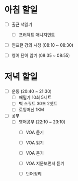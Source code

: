 
# 아침 할일
- [ ] 출근 책읽기
	- [ ] 프러덕트 매니지먼트
- [ ] 인프런 강의 시청 (08:10 ~ 08:30)
- [ ] 영어 단어 암기 (08:35 ~ 08:55)


# 저녁 할일
- [ ] 운동 (20:40 ~ 21:30)
	- [ ] 배밀기 10회 5세트
	- [ ] 벽 스쿼트 30초 2셋트
	- [ ] 로잉머신 1KM
- [ ] 공부
	- [ ] 영어공부 (22:10 ~ 23:10)
		- [ ] VOA 듣기
		- [ ] VOA 읽기
		- [ ] VOA 듣기
		- [ ] VOA 지문보면서 듣기
		- [ ] 단어정리

